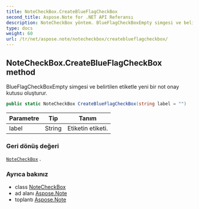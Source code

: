 ```yaml
---
title: NoteCheckBox.CreateBlueFlagCheckBox
second_title: Aspose.Note for .NET API Referansı
description: NoteCheckBox yöntem. BlueFlagCheckBoxEmpty simgesi ve belirtilen etiketle yeni bir not onay kutusu oluşturur.
type: docs
weight: 60
url: /tr/net/aspose.note/notecheckbox/createblueflagcheckbox/
---
```

## NoteCheckBox.CreateBlueFlagCheckBox method

BlueFlagCheckBoxEmpty simgesi ve belirtilen etiketle yeni bir not onay kutusu oluşturur.

```csharp
public static NoteCheckBox CreateBlueFlagCheckBox(string label = "")
```

| Parametre | Tip | Tanım |
| --- | --- | --- |
| label | String | Etiketin etiketi. |

### Geri dönüş değeri

[`NoteCheckBox`](../) .

### Ayrıca bakınız

* class [NoteCheckBox](../)
* ad alanı [Aspose.Note](../../notecheckbox/)
* toplantı [Aspose.Note](../../../)


